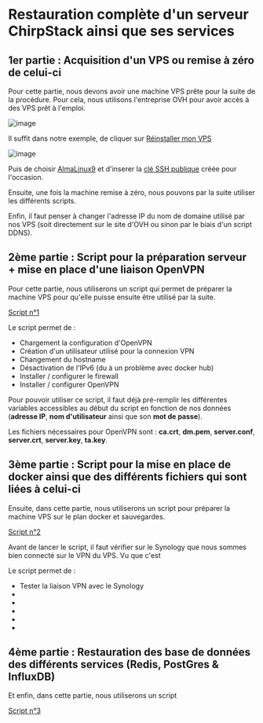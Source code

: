 # Restauration complète d'un serveur ChirpStack ainsi que ses services

## 1er partie : Acquisition d'un VPS ou remise à zéro de celui-ci

Pour cette partie, nous devons avoir une machine VPS prête pour la suite de la procèdure. Pour cela, nous utilisons l'entreprise OVH pour avoir accès à des VPS prêt à l'emploi.

![image](https://github.com/user-attachments/assets/56d58b6f-48e4-4278-b169-04da5fa4824e)

Il suffit dans notre exemple, de cliquer sur <ins>Réinstaller mon VPS</ins>

![image](https://github.com/user-attachments/assets/ed3e2571-2826-4eb7-9988-d188c5f17780)

Puis de choisir <ins>AlmaLinux9</ins> et d'inserer la <ins>clé SSH publique</ins> créée pour l'occasion.

Ensuite, une fois la machine remise à zéro, nous pouvons par la suite utiliser les différents scripts.

Enfin, il faut penser à changer l'adresse IP du nom de domaine utilisé par nos VPS (soit directement sur le site d'OVH ou sinon par le biais d'un script DDNS).

## 2ème partie : Script pour la préparation serveur + mise en place d'une liaison OpenVPN

Pour cette partie, nous utiliserons un script qui permet de préparer la machine VPS pour qu'elle puisse ensuite être utilisé par la suite.

[Script n°1](https://github.com/Grievous400/Projet-M1-TRI/blob/main/restauration/script1.sh)

Le script permet de :
* Chargement la configuration d'OpenVPN
* Création d'un utilisateur utilisé pour la connexion VPN
* Changement du hostname
* Désactivation de l'IPv6 (du à un problème avec docker hub)
* Installer / configurer le firewall
* Installer / configurer OpenVPN

Pour pouvoir utiliser ce script, il faut déjà pré-remplir les différentes variables accessibles au début du script en fonction de nos données (**adresse IP**, **nom d'utilisateur** ainsi que son **mot de passe**).

Les fichiers nécessaires pour OpenVPN sont : **ca.crt**, **dm.pem**, **server.conf**, **server.crt**, **server.key**, **ta.key**.

## 3ème partie : Script pour la mise en place de docker ainsi que des différents fichiers qui sont liées à celui-ci

Ensuite, dans cette partie, nous utiliserons un script pour préparer la machine VPS sur le plan docker et sauvegardes.

[Script n°2](https://github.com/Grievous400/Projet-M1-TRI/blob/main/restauration/script2.sh)

Avant de lancer le script, il faut vérifier sur le Synology que nous sommes bien connecté sur le VPN du VPS. Vu que c'est

Le script permet de :
* Tester la liaison VPN avec le Synology
* 
*
*
*
*

## 4ème partie : Restauration des base de données des différents services (Redis, PostGres & InfluxDB)

Et enfin, dans cette partie, nous utiliserons un script

[Script n°3](https://github.com/Grievous400/Projet-M1-TRI/blob/main/restauration/script3.sh)
